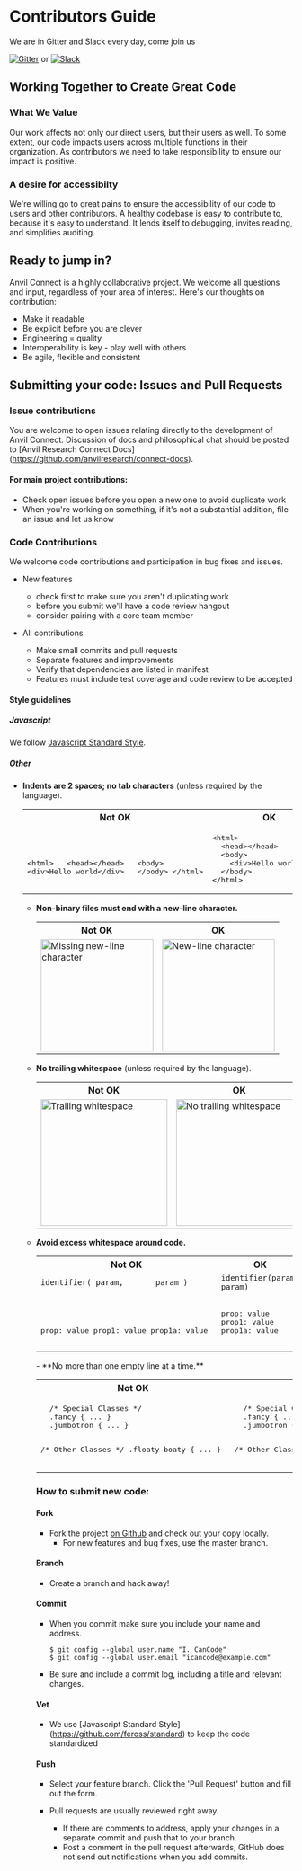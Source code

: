 # Contributors Guide

We are in Gitter and Slack every day, come join us

[![Gitter](https://badges.gitter.im/anvilresearch/connect.svg)](https://gitter.im/anvilresearch/connect) or 
[![Slack](http://slackin.anvil.io/badge.svg)](http://slackin.anvil.io/) 

## Working Together to Create Great Code

### What We Value
Our work affects not only our direct users, but their users as well. To some extent, our code impacts users across multiple functions in their organization. As contributors we need to take responsibility to ensure our impact is positive. 

### A desire for accessibilty
We're willing go to great pains to ensure the accessibility of our code to users and other contributors. A healthy codebase is easy to contribute to, because it's easy to understand. It lends itself to debugging, invites reading, and simplifies auditing.

## Ready to jump in?
Anvil Connect is a highly collaborative project. We welcome all questions and input, regardless of your area of interest. Here's our thoughts on contribution:

- Make it readable
- Be explicit before you are clever 
- Engineering = quality  
- Interoperability is key - play well with others      
- Be agile, flexible and consistent
      

## Submitting your code: Issues and Pull Requests

### Issue contributions
You are welcome to open issues relating directly to the development of Anvil Connect. Discussion of docs and philosophical chat should be posted to [Anvil Research Connect Docs] (https://github.com/anvilresearch/connect-docs).

#### For main project contributions: 

- Check open issues before you open a new one to avoid duplicate work
- When you're working on something, if it's not a substantial addition, file an issue and let us know

### Code Contributions
We welcome code contributions and participation in bug fixes and issues.
 
- New features
  - check first to make sure you aren't duplicating work
  - before you submit we'll have a code review hangout
  - consider pairing with a core team member  

- All contributions
  - Make small commits and pull requests
  - Separate features and improvements
  - Verify that dependencies are listed in manifest
  - Features must include test coverage and code review to be accepted

#### Style guidelines
##### Javascript
We follow [Javascript Standard Style](https://github.com/feross/standard#rules).

##### Other
- **Indents are 2 spaces; no tab characters** (unless required by the language).  
  <table>
  <tr><th>Not OK</th><th>OK</th></tr>
  <tr><td><pre lang="html">
&lt;html&gt;
&nbsp;   &lt;head&gt;&lt;/head&gt;
&nbsp;   &lt;body&gt;
&nbsp;       &lt;div&gt;Hello world&lt;/div&gt;
&nbsp;   &lt;/body&gt;
&lt;/html&gt;
</pre></td>
  <td><pre lang="html">
&lt;html&gt;
&nbsp; &lt;head&gt;&lt;/head&gt;
&nbsp; &lt;body&gt;
&nbsp;   &lt;div&gt;Hello world&lt;/div&gt;
&nbsp; &lt;/body&gt;
&lt;/html&gt;
</pre></td></tr>
  </table>


- **Non-binary files must end with a new-line character.**  
  <table>
  <tr><th>Not OK</th><th>OK</th></tr>
  <tr><td><img src="https://cloud.githubusercontent.com/assets/9868643/10029550/5f7d2a8e-6127-11e5-85bd-e59e6a048f2a.png" alt="Missing new-line character" width="200"></td>
  <td><img src="https://cloud.githubusercontent.com/assets/9868643/10029556/6750fbfa-6127-11e5-8283-85124cc119dd.png" alt="New-line character" width="200"></td></tr>
  </table>


- **No trailing whitespace** (unless required by the language).  
  <table>
  <tr><th>Not OK</th><th>OK</th></tr>
  <tr><td><img src="https://cloud.githubusercontent.com/assets/9868643/10030416/6ead5010-612c-11e5-9093-f96e32ca53af.png" alt="Trailing whitespace" width="225"></td>
  <td><img src="https://cloud.githubusercontent.com/assets/9868643/10030415/6dad6470-612c-11e5-89a7-607fe49620f4.png" alt="No trailing whitespace" width="225"></td></tr>
  </table>

- **Avoid excess whitespace around code.**  
  <table>
  <tr><th>Not OK</th><th>OK</th></tr>
  <tr><td><code>identifier( param, &nbsp; &nbsp; &nbsp; param )</code></td>
  <td><code>identifier(param, param)</code></td></tr>
  <tr><td><pre lang="yaml">
prop:    value
prop1:   value
prop1a:  value
</pre></td>
  <td><pre lang="yaml">
prop: value
prop1: value
prop1a: value
</pre></td></tr>
  </table>
- **No more than one empty line at a time.**  
  <table>
  <tr><th>Not OK</th><th>OK</th></tr>
<tr><td>
  <pre lang="css">
  /* Special Classes */
  .fancy { ... }
  .jumbotron { ... }
  
  
  /* Other Classes */
  .floaty-boaty { ... }
  </pre>
</td>
<td>
  <pre lang="css">
  /* Special Classes */
  .fancy { ... }
  .jumbotron { ... }
  
  /* Other Classes */
  .floaty-boaty { ... }
  </pre>
</td></tr>
  </table>

### How to submit new code:

#### Fork
- Fork the project [on Github](https://github.com/anvilresearch) and check out your copy locally.
  - For new features and bug fixes, use the master branch.
	
#### Branch
- Create a branch and hack away!
	
#### Commit
- When you commit make sure you include your name and address.

    ```
    $ git config --global user.name "I. CanCode"
    $ git config --global user.email "icancode@example.com"
    ```
- Be sure and include a commit log, including a title and relevant changes.

#### Vet
- We use [Javascript Standard Style] (https://github.com/feross/standard) to keep the code standardized

#### Push
- Select your feature branch. Click the 'Pull Request' button and fill out the form.

- Pull requests are usually reviewed right away. 
  - If there are comments to address, apply your changes in a separate commit and push that to your branch. 
  - Post a comment in the pull request afterwards; GitHub does not send out notifications when you add commits.
